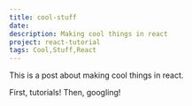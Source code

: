 ```yaml
---
title: cool-stuff
date:
description: Making cool things in react
project: react-tutorial
tags: Cool,Stuff,React
---
```


This is a post about making cool things in react.

First, tutorials! Then, googling!

